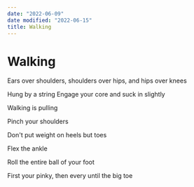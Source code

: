 ```yaml
---
date: "2022-06-09"
date modified: "2022-06-15"
title: Walking
---
```


# Walking
Ears over shoulders, shoulders over hips, and hips over knees

Hung by a string Engage your core and suck in slightly

Walking is pulling

Pinch your shoulders

Don't put weight on heels but toes

Flex the ankle

Roll the entire ball of your foot

First your pinky, then every until the big toe
